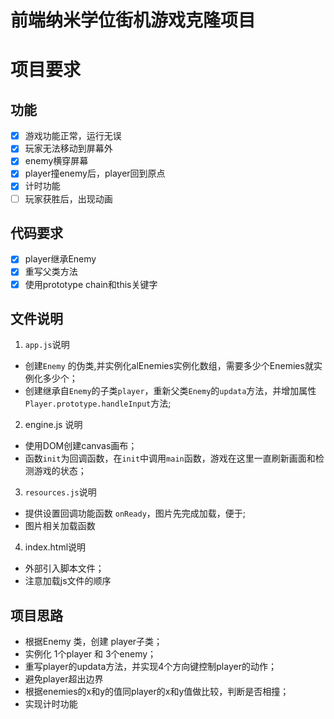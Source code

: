 
前端纳米学位街机游戏克隆项目
===============================

# 项目要求
## 功能
- [x] 游戏功能正常，运行无误
- [x] 玩家无法移动到屏幕外
- [x] enemy横穿屏幕
- [x] player撞enemy后，player回到原点
- [x] 计时功能
- [ ] 玩家获胜后，出现动画
## 代码要求
- [x] player继承Enemy
- [x] 重写父类方法
- [x] 使用prototype chain和this关键字

## 文件说明
1. `app.js`说明
* 创建`Enemy` 的伪类,并实例化alEnemies实例化数组，需要多少个Enemies就实例化多少个；
* 创建继承自`Enemy`的子类`player`，重新父类`Enemy`的`updata`方法，并增加属性`Player.prototype.handleInput`方法;
2. engine.js 说明
* 使用DOM创建canvas画布；
* 函数`init`为回调函数，在`init`中调用`main`函数，游戏在这里一直刷新画面和检测游戏的状态；
3. `resources.js`说明
* 提供设置回调功能函数 `onReady`，图片先完成加载，便于;
* 图片相关加载函数
4. index.html说明
* 外部引入脚本文件；
* 注意加载js文件的顺序


## 项目思路
- 根据Enemy 类，创建 player子类；
- 实例化 1个player 和 3个enemy；
- 重写player的updata方法，并实现4个方向键控制player的动作；
- 避免player超出边界
- 根据enemies的x和y的值同player的x和y值做比较，判断是否相撞；
- 实现计时功能


